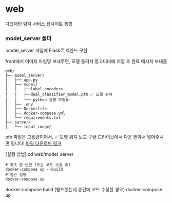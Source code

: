 # web
다크패턴 탐지 서비스 웹사이트 통합


### model_server 폴더
model_server 파일에 Flask로 백엔드 구현

front에서 이미지 파일명 보내주면, 모델 돌려서 몽고디비에 저장 후 완료 메시지 보내줌

```
web/
├── model_server/
│   ├── app.py
│   ├── model/
│   │   ├──label_encoders
│   │   ├──dual_classifier_model.pth ✅ 모델 위치
│   │   └── python 실행 파일들
│   ├── .env
│   ├── Dockerfile
│   ├── docker-compose.yml
│   └── requirements.txt
├── server/
│   └── input_image/
```
pth 파일은 고용량이어서, ✅ 모델 위치 보고 구글 드라이브에서 다운 받아서 넣어주시면 됩니다!
[파일 다운로드 링크](https://drive.google.com/file/d/1_m9N-IpxXITg5KNO9VLFrELi8dTn9qel/view?usp=sharing)


[실행 방법]
cd web/model_server
```
# 최초 한 번만 (또는 코드 수정 후)
docker-compose up --build
# 일반 실행
docker-compose up
```
docker-compose build (빌드했는데 중간에 코드 수정한 경우)
docker-compose up


